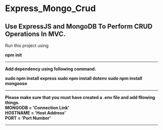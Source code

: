 # Express_Mongo_Crud
Use ExpressJS and MongoDB To Perform CRUD Operations In MVC.
-------------------------------------------------------------------------------------------------------------------------------
Run this project using

<strong>npm init</strog>

-------------------------------------------------------------------------------------------------------------------------------

Add dependency using following command.

sudo npm install express
sudo npm install dotenv
sudo npm install mongoose

-------------------------------------------------------------------------------------------------------------------------------

Please make sure that you must have created a .env file and add fllowing things.
<br/>
MONGODB = 'Connection Link'
<br/>
HOSTNAME = 'Host Address'
<br/>
PORT = 'Port Number'

-------------------------------------------------------------------------------------------------------------------------------

